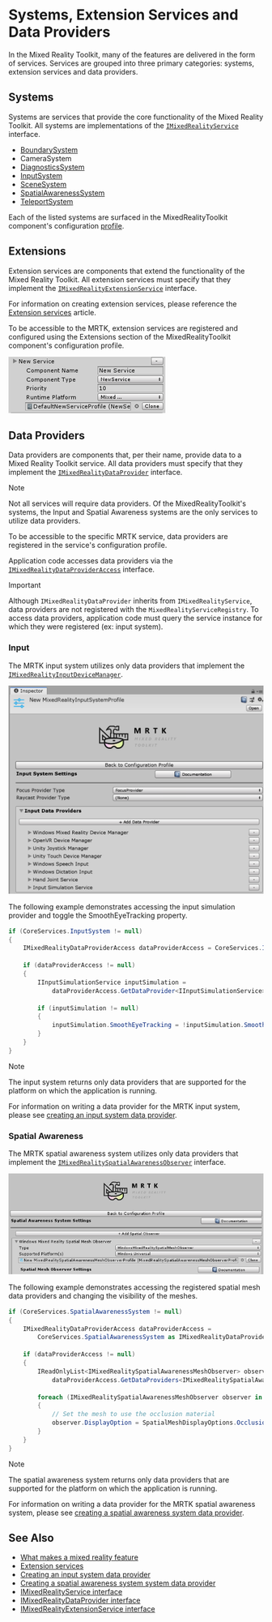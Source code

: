 # Systems, Extension Services and Data Providers

In the Mixed Reality Toolkit, many of the features are delivered in the form of services. Services are grouped into three
primary categories: systems, extension services and data providers.

## Systems

Systems are services that provide the core functionality of the Mixed Reality Toolkit. All systems are implementations of the
[`IMixedRealityService`](xref:Microsoft.MixedReality.Toolkit.IMixedRealityService) interface.

- [BoundarySystem](../Boundary/BoundarySystemGettingStarted.md)
- CameraSystem
- [DiagnosticsSystem](../Diagnostics/DiagnosticsSystemGettingStarted.md)
- [InputSystem](../Input/Overview.md)
- [SceneSystem](../SceneSystem/SceneSystemGettingStarted.md)
- [SpatialAwarenessSystem](../SpatialAwareness/SpatialAwarenessGettingStarted.md)
- [TeleportSystem](../TeleportSystem/Overview.md)

Each of the listed systems are surfaced in the MixedRealityToolkit component's configuration [profile](../Profiles/Profiles.md).

## Extensions

Extension services are components that extend the functionality of the Mixed Reality Toolkit. All extension services must specify
that they implement the [`IMixedRealityExtensionService`](xref:Microsoft.MixedReality.Toolkit.IMixedRealityExtensionService) interface.

For information on creating extension services, please reference the [Extension services](../Extensions/ExtensionServices.md) article.

To be accessible to the MRTK, extension services are registered and configured using the Extensions section of the MixedRealityToolkit
component's configuration profile.

![Configuring an extension service](../Images/Profiles/ConfiguredExtensionService.png)

## Data Providers

Data providers are components that, per their name, provide data to a Mixed Reality Toolkit service. All data providers must specify that
they implement the [`IMixedRealityDataProvider`](xref:Microsoft.MixedReality.Toolkit.IMixedRealityDataProvider) interface.

> [!Note]
> Not all services will require data providers. Of the MixedRealityToolkit's systems, the Input and Spatial Awareness systems are the
only services to utilize data providers.

To be accessible to the specific MRTK service, data providers are registered in the service's configuration profile. 

Application code accesses data providers via the [`IMixedRealityDataProviderAccess`](xref:Microsoft.MixedReality.Toolkit.IMixedRealityDataProviderAccess) interface.

> [!Important]
> Although `IMixedRealityDataProvider` inherits from `IMixedRealityService`, data providers are not
registered with the `MixedRealityServiceRegistry`. To access data providers, application code must
query the service instance for which they were registered (ex: input system).

### Input

The MRTK input system utilizes only data providers that implement the [`IMixedRealityInputDeviceManager`](xref:Microsoft.MixedReality.Toolkit.Input.IMixedRealityInputDeviceManager).

![Input system data providers](../Images/Input/RegisteredServiceProviders.PNG)

The following example demonstrates accessing the input simulation provider and toggle the SmoothEyeTracking property.

``` c#
if (CoreServices.InputSystem != null)
{
    IMixedRealityDataProviderAccess dataProviderAccess = CoreServices.InputSystem as IMixedRealityDataProviderAccess;
    
    if (dataProviderAccess != null)
    {
        IInputSimulationService inputSimulation =
            dataProviderAccess.GetDataProvider<IInputSimulationService>();

        if (inputSimulation != null)
        {
            inputSimulation.SmoothEyeTracking = !inputSimulation.SmoothEyeTracking;
        }
    }
}
```

> [!Note]
> The input system returns only data providers that are supported for the platform on which the 
application is running.

For information on writing a data provider for the MRTK input system, please see [creating an input system data provider](../Input/CreateDataProvider.md).

### Spatial Awareness

The MRTK spatial awareness system utilizes only data providers that implement the [`IMixedRealitySpatialAwarenessObserver`](xref:Microsoft.MixedReality.Toolkit.SpatialAwareness.IMixedRealitySpatialAwarenessObserver) interface.

![Spatial awarenss system data providers](../Images/SpatialAwareness/SpatialAwarenessProfile.png)

The following example demonstrates accessing the registered spatial mesh data providers and changing the visibility of the meshes.

``` c#
if (CoreServices.SpatialAwarenessSystem != null)
{
    IMixedRealityDataProviderAccess dataProviderAccess = 
        CoreServices.SpatialAwarenessSystem as IMixedRealityDataProviderAccess;
    
    if (dataProviderAccess != null)
    {
        IReadOnlyList<IMixedRealitySpatialAwarenessMeshObserver> observers =
            dataProviderAccess.GetDataProviders<IMixedRealitySpatialAwarenessMeshObserver>();

        foreach (IMixedRealitySpatialAwarenessMeshObserver observer in observers)
        {
            // Set the mesh to use the occlusion material
            observer.DisplayOption = SpatialMeshDisplayOptions.Occlusion;
        }
    }
}
```

> [!Note]
> The spatial awareness system returns only data providers that are supported for the platform on which the application is running.

For information on writing a data provider for the MRTK spatial awareness system, please see [creating a spatial awareness system data provider](../SpatialAwareness/CreateDataProvider.md).

## See Also

- [What makes a mixed reality feature](../MixedRealityServices.md)
- [Extension services](../Extensions/ExtensionServices.md)
- [Creating an input system data provider](../Input/CreateDataProvider.md)
- [Creating a spatial awareness system system data provider](../SpatialAwareness/CreateDataProvider.md)
- [IMixedRealityService interface](xref:Microsoft.MixedReality.Toolkit.IMixedRealityService)
- [IMixedRealityDataProvider interface](xref:Microsoft.MixedReality.Toolkit.IMixedRealityDataProvider)
- [IMixedRealityExtensionService interface](xref:Microsoft.MixedReality.Toolkit.IMixedRealityExtensionService)
